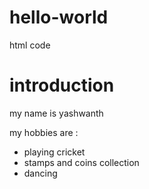 # hello-world
html code
<!DOCTYPE>
<html>
  <head>
    <title> first program </title>
  </head>
  <body>
    <h1> introduction </h1>
    <p> my name is yashwanth </p>
    <p> my hobbies are : </p>
    <ul>
      <li> playing cricket </li>
      <li> stamps and coins collection </li>
      <li> dancing </li>
    </ul>
  </body>
  </html>
  
